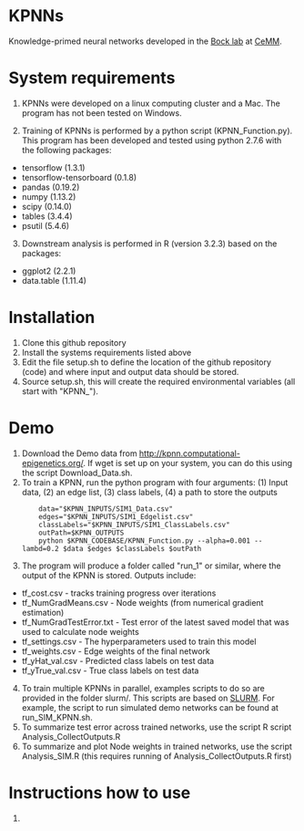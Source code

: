 # KPNNs
Knowledge-primed neural networks developed in the [Bock lab](http://medical-epigenomics.org) at [CeMM](http://cemm.at).

# System requirements
1. KPNNs were developed on a linux computing cluster and a Mac. The program has not been tested on Windows.

2. Training of KPNNs is performed by a python script (KPNN_Function.py). This program has been developed and tested using python 2.7.6 with the following packages: 
  - tensorflow (1.3.1)
  - tensorflow-tensorboard (0.1.8)
  - pandas (0.19.2)
  - numpy (1.13.2)
  - scipy (0.14.0)
  - tables (3.4.4)
  - psutil (5.4.6)

3. Downstream analysis is performed in R (version 3.2.3) based on the packages:
  - ggplot2 (2.2.1)
  - data.table (1.11.4)

# Installation
1. Clone this github repository
2. Install the systems requirements listed above
3. Edit the file setup.sh to define the location of the github repository (code) and where input and output data should be stored. 
4. Source setup.sh, this will create the required environmental variables (all start with "KPNN_").

# Demo
1. Download the Demo data from http://kpnn.computational-epigenetics.org/. If wget is set up on your system, you can do this using the script Download_Data.sh.
2. To train a KPNN, run the python program with four arguments: (1) Input data, (2) an edge list, (3) class labels, (4) a path to store the outputs
      ```
		  data="$KPNN_INPUTS/SIM1_Data.csv"
		  edges="$KPNN_INPUTS/SIM1_Edgelist.csv"
		  classLabels="$KPNN_INPUTS/SIM1_ClassLabels.csv"
		  outPath=$KPNN_OUTPUTS
          python $KPNN_CODEBASE/KPNN_Function.py --alpha=0.001 --lambd=0.2 $data $edges $classLabels $outPath
      ```
3. The program will produce a folder called "run_1" or similar, where the output of the KPNN is stored. Outputs include:
  - tf_cost.csv - tracks training progress over iterations
  - tf_NumGradMeans.csv - Node weights (from numerical gradient estimation)
  - tf_NumGradTestError.txt - Test error of the latest saved model that was used to calculate node weights
  - tf_settings.csv - The hyperparameters used to train this model
  - tf_weights.csv - Edge weights of the final network
  - tf_yHat_val.csv - Predicted class labels on test data
  - tf_yTrue_val.csv - True class labels on test data
4. To train multiple KPNNs in parallel, examples scripts to do so are provided in the folder slurm/. This scripts are based on [SLURM](slurm.schedmd.com).  For example, the script to run simulated demo networks can be found at run_SIM_KPNN.sh.
5. To summarize test error across trained networks, use the script R script Analysis_CollectOutputs.R
6. To summarize and plot Node weights in trained networks, use the script Analysis_SIM.R (this requires running of Analysis_CollectOutputs.R first)

# Instructions how to use
1. 
